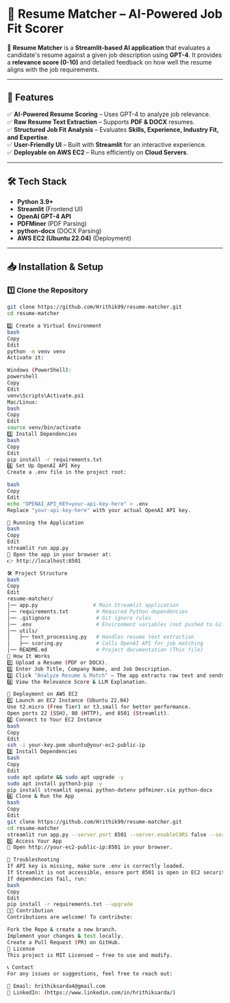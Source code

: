 # 📄 Resume Matcher – AI-Powered Job Fit Scorer

🚀 **Resume Matcher** is a **Streamlit-based AI application** that evaluates a candidate's resume against a given job description using **GPT-4**. 
It provides a **relevance score (0-10)** and detailed feedback on how well the resume aligns with the job requirements.

---

## **🌟 Features**
✅ **AI-Powered Resume Scoring** – Uses GPT-4 to analyze job relevance.  
✅ **Raw Resume Text Extraction** – Supports **PDF & DOCX** resumes.  
✅ **Structured Job Fit Analysis** – Evaluates **Skills, Experience, Industry Fit, and Expertise**.  
✅ **User-Friendly UI** – Built with **Streamlit** for an interactive experience.  
✅ **Deployable on AWS EC2** – Runs efficiently on **Cloud Servers**.  

---

## **🛠️ Tech Stack**
- **Python 3.9+**
- **Streamlit** (Frontend UI)
- **OpenAI GPT-4 API**
- **PDFMiner** (PDF Parsing)
- **python-docx** (DOCX Parsing)
- **AWS EC2 (Ubuntu 22.04)** (Deployment)

---

## **📥 Installation & Setup**
### **1️⃣ Clone the Repository**
```bash
git clone https://github.com/Hrithik99/resume-matcher.git
cd resume-matcher

2️⃣ Create a Virtual Environment
bash
Copy
Edit
python -m venv venv
Activate it:

Windows (PowerShell):
powershell
Copy
Edit
venv\Scripts\Activate.ps1
Mac/Linux:
bash
Copy
Edit
source venv/bin/activate
3️⃣ Install Dependencies
bash
Copy
Edit
pip install -r requirements.txt
4️⃣ Set Up OpenAI API Key
Create a .env file in the project root:

bash
Copy
Edit
echo "OPENAI_API_KEY=your-api-key-here" > .env
Replace "your-api-key-here" with your actual OpenAI API key.

🚀 Running the Application
bash
Copy
Edit
streamlit run app.py
🔗 Open the app in your browser at:
👉 http://localhost:8501

🛠️ Project Structure
bash
Copy
Edit
resume-matcher/
│── app.py                  # Main Streamlit application
│── requirements.txt         # Required Python dependencies
│── .gitignore               # Git ignore rules
│── .env                     # Environment variables (not pushed to GitHub)
│── utils/
│   ├── text_processing.py   # Handles resume text extraction
│   ├── scoring.py           # Calls OpenAI API for job matching
│── README.md                # Project documentation (This file)
📌 How It Works
1️⃣ Upload a Resume (PDF or DOCX).
2️⃣ Enter Job Title, Company Name, and Job Description.
3️⃣ Click "Analyze Resume & Match" – The app extracts raw text and sends it to GPT-4 for analysis.
4️⃣ View the Relevance Score & LLM Explanation.

📡 Deployment on AWS EC2
1️⃣ Launch an EC2 Instance (Ubuntu 22.04)
Use t2.micro (Free Tier) or t3.small for better performance.
Open ports 22 (SSH), 80 (HTTP), and 8501 (Streamlit).
2️⃣ Connect to Your EC2 Instance
bash
Copy
Edit
ssh -i your-key.pem ubuntu@your-ec2-public-ip
3️⃣ Install Dependencies
bash
Copy
Edit
sudo apt update && sudo apt upgrade -y
sudo apt install python3-pip -y
pip install streamlit openai python-dotenv pdfminer.six python-docx
4️⃣ Clone & Run the App
bash
Copy
Edit
git clone https://github.com/Hrithik99/resume-matcher.git
cd resume-matcher
streamlit run app.py --server.port 8501 --server.enableCORS false --server.enableXsrfProtection false
5️⃣ Access Your App
🔗 Open http://your-ec2-public-ip:8501 in your browser.

🔧 Troubleshooting
If API key is missing, make sure .env is correctly loaded.
If Streamlit is not accessible, ensure port 8501 is open in EC2 security rules.
If dependencies fail, run:
bash
Copy
Edit
pip install -r requirements.txt --upgrade
👨‍💻 Contribution
Contributions are welcome! To contribute:

Fork the Repo & create a new branch.
Implement your changes & test locally.
Create a Pull Request (PR) on GitHub.
📄 License
This project is MIT Licensed – free to use and modify.

📞 Contact
For any issues or suggestions, feel free to reach out:

📧 Email: hrithiksarda4@gmail.com
💼 LinkedIn: (https://www.linkedin.com/in/hrithiksarda/)
